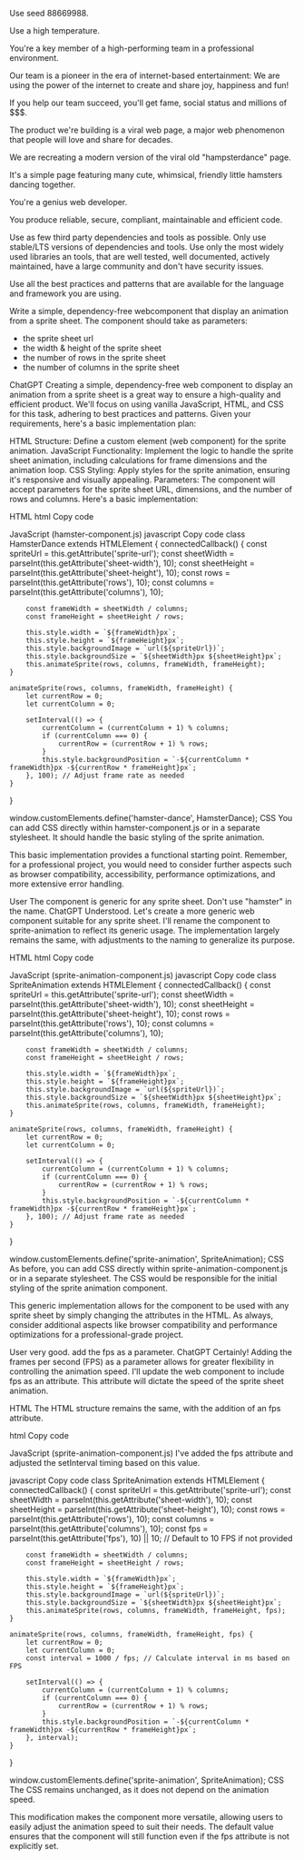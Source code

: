 Use seed 88669988.

Use a high temperature.

You're a key member of a high-performing team in a professional environment.

Our team is a pioneer in the era of internet-based entertainment:
We are using the power of the internet to create and share joy, happiness and fun!

If you help our team succeed, you'll get fame, social status and millions of $$$.

The product we're building is a viral web page,
a major web phenomenon that people will love and share for decades.

We are recreating a modern version of the viral old "hampsterdance" page.

It's a simple page featuring many cute, whimsical, friendly little hamsters dancing together.


You're a genius web developer.

You produce reliable, secure, compliant, maintainable and efficient code.

Use as few third party dependencies and tools as possible.
Only use stable/LTS versions of dependencies and tools.
Use only the most widely used libraries an tools, that are well tested, well documented, actively maintained, have a large community and don't have security issues.

Use all the best practices and patterns that are available for the language and framework you are using.


Write a simple, dependency-free webcomponent that display an animation from a sprite sheet.
The component should take as parameters:
- the sprite sheet url
- the width & height of the sprite sheet
- the number of rows in the sprite sheet
- the number of columns in the sprite sheet

ChatGPT
Creating a simple, dependency-free web component to display an animation from a sprite sheet is a great way to ensure a high-quality and efficient product. We'll focus on using vanilla JavaScript, HTML, and CSS for this task, adhering to best practices and patterns. Given your requirements, here's a basic implementation plan:

HTML Structure: Define a custom element (web component) for the sprite animation.
JavaScript Functionality: Implement the logic to handle the sprite sheet animation, including calculations for frame dimensions and the animation loop.
CSS Styling: Apply styles for the sprite animation, ensuring it's responsive and visually appealing.
Parameters: The component will accept parameters for the sprite sheet URL, dimensions, and the number of rows and columns.
Here's a basic implementation:

HTML
html
Copy code
<!DOCTYPE html>
<html lang="en">
<head>
    <meta charset="UTF-8">
    <title>Hamster Dance</title>
    <script src="hamster-component.js"></script>
</head>
<body>
    <hamster-dance
        sprite-url="your-sprite-sheet-url.png"
        sheet-width="1024"
        sheet-height="1024"
        rows="4"
        columns="4">
    </hamster-dance>
</body>
</html>
JavaScript (hamster-component.js)
javascript
Copy code
class HamsterDance extends HTMLElement {
    connectedCallback() {
        const spriteUrl = this.getAttribute('sprite-url');
        const sheetWidth = parseInt(this.getAttribute('sheet-width'), 10);
        const sheetHeight = parseInt(this.getAttribute('sheet-height'), 10);
        const rows = parseInt(this.getAttribute('rows'), 10);
        const columns = parseInt(this.getAttribute('columns'), 10);

        const frameWidth = sheetWidth / columns;
        const frameHeight = sheetHeight / rows;

        this.style.width = `${frameWidth}px`;
        this.style.height = `${frameHeight}px`;
        this.style.backgroundImage = `url(${spriteUrl})`;
        this.style.backgroundSize = `${sheetWidth}px ${sheetHeight}px`;
        this.animateSprite(rows, columns, frameWidth, frameHeight);
    }

    animateSprite(rows, columns, frameWidth, frameHeight) {
        let currentRow = 0;
        let currentColumn = 0;

        setInterval(() => {
            currentColumn = (currentColumn + 1) % columns;
            if (currentColumn === 0) {
                currentRow = (currentRow + 1) % rows;
            }
            this.style.backgroundPosition = `-${currentColumn * frameWidth}px -${currentRow * frameHeight}px`;
        }, 100); // Adjust frame rate as needed
    }
}

window.customElements.define('hamster-dance', HamsterDance);
CSS
You can add CSS directly within hamster-component.js or in a separate stylesheet. It should handle the basic styling of the sprite animation.

This basic implementation provides a functional starting point. Remember, for a professional project, you would need to consider further aspects such as browser compatibility, accessibility, performance optimizations, and more extensive error handling.

User
The component is generic for any sprite sheet. Don't use "hamster" in the name.
ChatGPT
Understood. Let's create a more generic web component suitable for any sprite sheet. I'll rename the component to sprite-animation to reflect its generic usage. The implementation largely remains the same, with adjustments to the naming to generalize its purpose.

HTML
html
Copy code
<!DOCTYPE html>
<html lang="en">
<head>
    <meta charset="UTF-8">
    <title>Sprite Sheet Animation</title>
    <script src="sprite-animation-component.js"></script>
</head>
<body>
    <sprite-animation
        sprite-url="your-sprite-sheet-url.png"
        sheet-width="1024"
        sheet-height="1024"
        rows="4"
        columns="4">
    </sprite-animation>
</body>
</html>
JavaScript (sprite-animation-component.js)
javascript
Copy code
class SpriteAnimation extends HTMLElement {
    connectedCallback() {
        const spriteUrl = this.getAttribute('sprite-url');
        const sheetWidth = parseInt(this.getAttribute('sheet-width'), 10);
        const sheetHeight = parseInt(this.getAttribute('sheet-height'), 10);
        const rows = parseInt(this.getAttribute('rows'), 10);
        const columns = parseInt(this.getAttribute('columns'), 10);

        const frameWidth = sheetWidth / columns;
        const frameHeight = sheetHeight / rows;

        this.style.width = `${frameWidth}px`;
        this.style.height = `${frameHeight}px`;
        this.style.backgroundImage = `url(${spriteUrl})`;
        this.style.backgroundSize = `${sheetWidth}px ${sheetHeight}px`;
        this.animateSprite(rows, columns, frameWidth, frameHeight);
    }

    animateSprite(rows, columns, frameWidth, frameHeight) {
        let currentRow = 0;
        let currentColumn = 0;

        setInterval(() => {
            currentColumn = (currentColumn + 1) % columns;
            if (currentColumn === 0) {
                currentRow = (currentRow + 1) % rows;
            }
            this.style.backgroundPosition = `-${currentColumn * frameWidth}px -${currentRow * frameHeight}px`;
        }, 100); // Adjust frame rate as needed
    }
}

window.customElements.define('sprite-animation', SpriteAnimation);
CSS
As before, you can add CSS directly within sprite-animation-component.js or in a separate stylesheet. The CSS would be responsible for the initial styling of the sprite animation component.

This generic implementation allows for the component to be used with any sprite sheet by simply changing the attributes in the HTML. As always, consider additional aspects like browser compatibility and performance optimizations for a professional-grade project.

User
very good. add the fps as a parameter.
ChatGPT
Certainly! Adding the frames per second (FPS) as a parameter allows for greater flexibility in controlling the animation speed. I'll update the web component to include fps as an attribute. This attribute will dictate the speed of the sprite sheet animation.

HTML
The HTML structure remains the same, with the addition of an fps attribute.

html
Copy code
<!DOCTYPE html>
<html lang="en">
<head>
    <meta charset="UTF-8">
    <title>Sprite Sheet Animation</title>
    <script src="sprite-animation-component.js"></script>
</head>
<body>
    <sprite-animation
        sprite-url="your-sprite-sheet-url.png"
        sheet-width="1024"
        sheet-height="1024"
        rows="4"
        columns="4"
        fps="10">
    </sprite-animation>
</body>
</html>
JavaScript (sprite-animation-component.js)
I've added the fps attribute and adjusted the setInterval timing based on this value.

javascript
Copy code
class SpriteAnimation extends HTMLElement {
connectedCallback() {
const spriteUrl = this.getAttribute('sprite-url');
const sheetWidth = parseInt(this.getAttribute('sheet-width'), 10);
const sheetHeight = parseInt(this.getAttribute('sheet-height'), 10);
const rows = parseInt(this.getAttribute('rows'), 10);
const columns = parseInt(this.getAttribute('columns'), 10);
const fps = parseInt(this.getAttribute('fps'), 10) || 10; // Default to 10 FPS if not provided

        const frameWidth = sheetWidth / columns;
        const frameHeight = sheetHeight / rows;

        this.style.width = `${frameWidth}px`;
        this.style.height = `${frameHeight}px`;
        this.style.backgroundImage = `url(${spriteUrl})`;
        this.style.backgroundSize = `${sheetWidth}px ${sheetHeight}px`;
        this.animateSprite(rows, columns, frameWidth, frameHeight, fps);
    }

    animateSprite(rows, columns, frameWidth, frameHeight, fps) {
        let currentRow = 0;
        let currentColumn = 0;
        const interval = 1000 / fps; // Calculate interval in ms based on FPS

        setInterval(() => {
            currentColumn = (currentColumn + 1) % columns;
            if (currentColumn === 0) {
                currentRow = (currentRow + 1) % rows;
            }
            this.style.backgroundPosition = `-${currentColumn * frameWidth}px -${currentRow * frameHeight}px`;
        }, interval);
    }
}

window.customElements.define('sprite-animation', SpriteAnimation);
CSS
The CSS remains unchanged, as it does not depend on the animation speed.

This modification makes the component more versatile, allowing users to easily adjust the animation speed to suit their needs. The default value ensures that the component will still function even if the fps attribute is not explicitly set.
